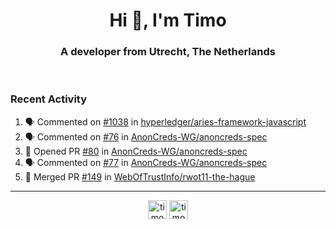 <h1 align="center">Hi 👋, I'm Timo</h1>
<h3 align="center">A developer from Utrecht, The Netherlands</h3>
<br/>
<!-- https://github.com/rahuldkjain/github-profile-readme-generator --!>

<!--  <p align="left"><img src="https://github-readme-stats.vercel.app/api?username=timoglastra&show_icons=true&count_private=true&" alt="timoglastra" /></p> --!>

<!--
Github language stats
<p align="left"><img src="https://github-readme-stats.vercel.app/api/top-langs/?username=timoglastra&layout=compact" alt="timoglastra" /><p>
-->

<!-- Codestats language stats -->
<!-- <p align="left"><img src="https://codestats-readme.vercel.app/api/top-langs/?username=timoglastra&layout=compact&language_count=12" alt="timoglastra" /><p>    --!>
  
<h3>Recent Activity</h3>

<!--START_SECTION:activity-->
1. 🗣 Commented on [#1038](https://github.com/hyperledger/aries-framework-javascript/issues/1038) in [hyperledger/aries-framework-javascript](https://github.com/hyperledger/aries-framework-javascript)
2. 🗣 Commented on [#76](https://github.com/AnonCreds-WG/anoncreds-spec/issues/76) in [AnonCreds-WG/anoncreds-spec](https://github.com/AnonCreds-WG/anoncreds-spec)
3. 💪 Opened PR [#80](https://github.com/AnonCreds-WG/anoncreds-spec/pull/80) in [AnonCreds-WG/anoncreds-spec](https://github.com/AnonCreds-WG/anoncreds-spec)
4. 🗣 Commented on [#77](https://github.com/AnonCreds-WG/anoncreds-spec/issues/77) in [AnonCreds-WG/anoncreds-spec](https://github.com/AnonCreds-WG/anoncreds-spec)
5. 🎉 Merged PR [#149](https://github.com/WebOfTrustInfo/rwot11-the-hague/pull/149) in [WebOfTrustInfo/rwot11-the-hague](https://github.com/WebOfTrustInfo/rwot11-the-hague)
<!--END_SECTION:activity-->

---

<p align="center">
<a href="https://twitter.com/timoglastra" target="blank"><img align="center" src="https://cdn.jsdelivr.net/npm/simple-icons@3.0.1/icons/twitter.svg" alt="timoglastra" height="30" width="30" /></a>
<a href="https://linkedin.com/in/timoglastra" target="blank"><img align="center" src="https://cdn.jsdelivr.net/npm/simple-icons@3.0.1/icons/linkedin.svg" alt="timoglastra" height="30" width="30" /></a>
</p>



